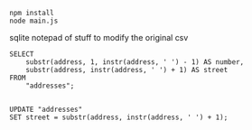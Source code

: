 ```
npm install
node main.js

```

sqlite notepad of stuff to modify the original csv

```
SELECT
	substr(address, 1, instr(address, ' ') - 1) AS number,
	substr(address, instr(address, ' ') + 1) AS street
FROM
	"addresses";


UPDATE "addresses"
SET street = substr(address, instr(address, ' ') + 1);

```